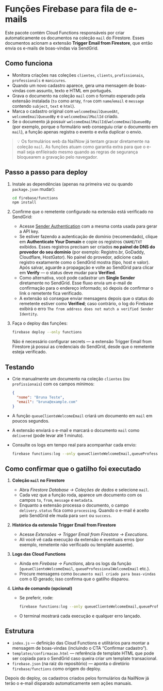 # Funções Firebase para fila de e-mails

Este pacote contém Cloud Functions responsáveis por criar automaticamente os documentos na coleção `mail` do Firestore.
Esses documentos acionam a extensão **Trigger Email from Firestore**, que então envia os e-mails de boas-vindas via SendGrid.

## Como funciona

- Monitora criações nas coleções `clientes`, `clients`, `profissionais`, `professionals` e `manicures`.
- Quando um novo cadastro aparece, gera uma mensagem de boas-vindas com assunto, texto e HTML em português.
- Grava o documento na coleção `mail` com o formato esperado pela extensão instalada (`to` como array, `from` com `name`/`email` e `message` contendo `subject`, `text` e `html`).
- Marca o cadastro original com `welcomeEmailQueuedAt`, `welcomeEmailQueuedBy` e o `welcomeEmailMailId` criado.
- Se o documento já possuir `welcomeEmailMailId`/`welcomeEmailQueuedBy` (por exemplo, porque o formulário web conseguiu criar o documento em `mail`), a função apenas registra o evento e evita duplicar o envio.

> 💡 Os formulários web da NailNow já tentam gravar diretamente na coleção `mail`.
> As funções atuam como garantia extra para que o e-mail seja enfileirado mesmo quando as regras de segurança bloquearem a gravação pelo navegador.

## Passo a passo para deploy

1. Instale as dependências (apenas na primeira vez ou quando `package.json` mudar):

   ```bash
   cd firebase/functions
   npm install
   ```

2. Confirme que o remetente configurado na extensão está verificado no SendGrid:

   - Acesse [Sender Authentication](https://app.sendgrid.com/settings/sender_auth) com a mesma conta usada para gerar a API key.
   - Se estiver fazendo a autenticação de domínio (recomendado), clique em **Authenticate Your Domain** e copie os registros `CNAME`/`TXT` exibidos.
     Esses registros precisam ser criados **no painel de DNS do provedor do seu domínio** (por exemplo: Registro.br, GoDaddy, Cloudflare, HostGator). No painel do provedor, adicione cada registro exatamente como o SendGrid mostra (tipo, host e valor).
     Após salvar, aguarde a propagação e volte ao SendGrid para clicar em **Verify** — o status deve mudar para **Verified**.
   - Como alternativa, você pode cadastrar um **Single Sender** diretamente no SendGrid. Esse fluxo envia um e-mail de confirmação para o endereço informado; só depois de confirmar o link o remetente fica verificado.
   - A extensão só consegue enviar mensagens depois que o status do remetente estiver como **Verified**; caso contrário, o log do Firebase exibirá o erro `The from address does not match a verified Sender Identity`.

3. Faça o deploy das funções:

   ```bash
   firebase deploy --only functions
   ```

   Não é necessário configurar secrets — a extensão Trigger Email from Firestore já possui as credenciais do SendGrid, desde que o remetente esteja verificado.

## Testando

- Crie manualmente um documento na coleção `clientes` (ou `profissionais`) com os campos mínimos:

  ```json
  {
    "nome": "Bruna Teste",
    "email": "bruna@example.com"
  }
  ```

- A função `queueClienteWelcomeEmail` criará um documento em `mail` em poucos segundos.
- A extensão enviará o e-mail e marcará o documento `mail` como `delivered` (pode levar até 1 minuto).
- Consulte os logs em tempo real para acompanhar cada envio:

  ```bash
  firebase functions:log --only queueClienteWelcomeEmail,queueProfessionalWelcomeEmail
  ```

## Como confirmar que o gatilho foi executado

1. **Coleção `mail` no Firestore**
   - Abra *Firestore Database → Coleções de dados* e selecione `mail`.
   - Cada vez que a função roda, aparece um documento com os campos `to`, `from`, `message` e `metadata`.
   - Enquanto a extensão processa o documento, o campo `delivery.status` fica como `processing`. Quando o e-mail é aceito pelo SendGrid ele muda para `sent` ou `success`.

2. **Histórico da extensão Trigger Email from Firestore**
   - Acesse *Extensões → Trigger Email from Firestore → Executions*.
   - Ali você vê cada execução da extensão e eventuais erros (por exemplo, remetente não verificado ou template ausente).

3. **Logs das Cloud Functions**
   - Ainda em *Firebase → Functions*, abra os logs da função (`queueClienteWelcomeEmail`, `queueProfessionalWelcomeEmail` etc.).
   - Procure mensagens como `Documento mail criado para boas-vindas` com o ID gerado; isso confirma que o gatilho disparou.

4. **Linha de comando (opcional)**
   - Se preferir, rode:

     ```bash
     firebase functions:log --only queueClienteWelcomeEmail,queueProfessionalWelcomeEmail
     ```

   - O terminal mostrará cada execução e qualquer erro lançado.

## Estrutura

- `index.js` — definição das Cloud Functions e utilitários para montar a mensagem de boas-vindas (incluindo o CTA “Confirmar cadastro”).
- `templates/confirmacao.html` — referência de template HTML que pode ser copiada para o SendGrid caso queira criar um template transacional.
- `firebase.json` (na raiz do repositório) — aponta o diretório `firebase/functions` como origem do deploy.

Depois do deploy, os cadastros criados pelos formulários da NailNow já terão o e-mail disparado automaticamente sem ações manuais.

